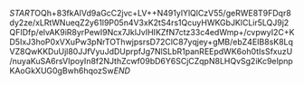 $START$OQh+83fkAIVd9aGcC2jvc+LV++N491ylYlQlCzV55/geRWE8T9FDqr8dy2ze/xLRtWNueqZ2y61l9P05n4V3xK2tS4rs1QcuyHWKGbJKlCLir5LQJ9j2QFIDfp/elvAK9iR8yrPewI9Ncx7JklJvIHIKZfN7ctz33c4edWmp+/cvpwyI2C+KD5IxJ3hoP0xVXuPw3pNrTOThwjpsrsD72ClC87yqjey+gMB/ebZ4EIB8sK8LqVZ8QwKKDuUjl80JJfVyuJdDUprpfJg7NlSLbR1panREEpdWK6oh0tIsSfxuzU/nuyaKuSA6rsVIpoyIn8f2NJthZcwf09bD6Y6SCjCZqpN8LHQvSg2iKc9eIpnpKAoGkXUG0gBwh6hqozSw$END$